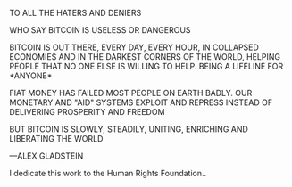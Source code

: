 TO ALL THE HATERS AND DENIERS

WHO SAY BITCOIN IS USELESS OR DANGEROUS

BITCOIN IS OUT THERE, EVERY DAY, EVERY HOUR, IN COLLAPSED ECONOMIES AND IN THE DARKEST CORNERS OF THE WORLD, HELPING PEOPLE THAT NO ONE ELSE IS WILLING TO HELP. BEING A LIFELINE FOR \*ANYONE\*

FIAT MONEY HAS FAILED MOST PEOPLE ON EARTH BADLY. OUR MONETARY AND "AID" SYSTEMS EXPLOIT AND REPRESS INSTEAD OF DELIVERING PROSPERITY AND FREEDOM

BUT BITCOIN IS SLOWLY, STEADILY, UNITING, ENRICHING AND LIBERATING THE WORLD

—ALEX GLADSTEIN

I dedicate this work to the Human Rights Foundation..

